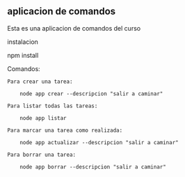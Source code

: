 ## aplicacion de comandos

Esta es una aplicacion de comandos del curso

instalacion

npm install

Comandos:

    Para crear una tarea:

        node app crear --descripcion "salir a caminar"

    Para listar todas las tareas:

        node app listar

    Para marcar una tarea como realizada:

        node app actualizar --descripcion "salir a caminar"

    Para borrar una tarea:

        node app borrar --descripcion "salir a caminar"
        
        
    